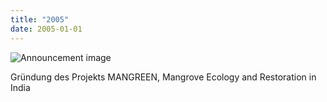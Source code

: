 ```yaml
---
title: "2005"
date: 2005-01-01
---
```


![Announcement image](https://res.cloudinary.com/deepwave-org/image/upload/v1747245698/deepwave.org/Boat-arrived-the-destination-Mangreen-Site-5.jpg)

Gründung des Projekts MANGREEN, Mangrove Ecology and Restoration in India
